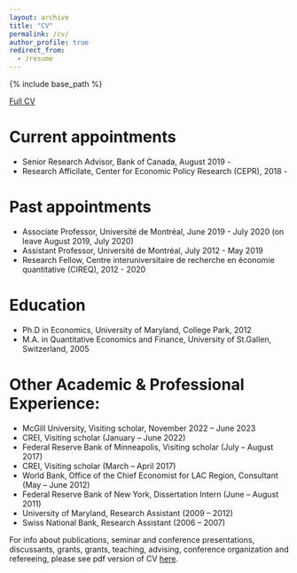 ```yaml
---
layout: archive
title: "CV"
permalink: /cv/
author_profile: true
redirect_from:
  - /resume
---
```


{% include base_path %}

[Full CV](https://jbengui.github.io/files/CV_jbengui.pdf)

Current appointments
======
* Senior Research Advisor, Bank of Canada, August 2019 -
* Research Afficilate, Center for Economic Policy Research (CEPR), 2018 -

Past appointments
======
* Associate Professor, Université de Montréal, June 2019 - July 2020 (on leave August 2019, July 2020)
* Assistant Professor, Université de Montréal, July 2012 - May 2019
* Research Fellow, Centre interuniversitaire de recherche en économie quantitative (CIREQ), 2012 - 2020

Education
======
* Ph.D in Economics, University of Maryland, College Park, 2012
* M.A. in Quantitative Economics and Finance, University of St.Gallen, Switzerland, 2005

Other Academic & Professional Experience:
======
* McGill University, Visiting scholar,  November 2022 – June 2023
* CREI, Visiting scholar (January – June 2022)
* Federal Reserve Bank of Minneapolis, Visiting scholar (July – August 2017)
* CREI, Visiting scholar (March – April 2017)
* World Bank, Office of the Chief Economist for LAC Region, Consultant (May – June 2012)  
* Federal Reserve Bank of New York, Dissertation Intern (June – August 2011)
* University of Maryland, Research Assistant (2009 – 2012)
* Swiss National Bank, Research Assistant (2006 – 2007)


For info about publications, seminar and conference presentations, discussants, grants, grants, teaching, advising, conference organization and refereeing, please see pdf version of CV [here](https://jbengui.github.io/files/CV_jbengui.pdf).
  
